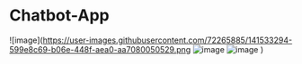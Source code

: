 # Chatbot-App

![image](https://user-images.githubusercontent.com/72265885/141533294-599e8c69-b06e-448f-aea0-aa7080050529.png
![image](https://user-images.githubusercontent.com/72265885/141533302-e798c61b-e7fb-463b-99e2-f56af45b0178.png)
![image](https://user-images.githubusercontent.com/72265885/141533310-ae84f302-3eb6-45e0-b585-3fcffe150655.png)
)
